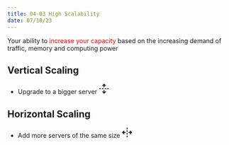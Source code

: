 ```yaml
---
title: 04-03 High Scalability
date: 07/10/23
---
```


Your ability to <span style="color:#ff0000">increase your capacity</span> based on the increasing demand of traffic, memory and computing power

## Vertical Scaling

* Upgrade to a bigger server <svg xmlns="http://www.w3.org/2000/svg" width="24" height="24" viewBox="0 0 24 24" fill="none" stroke="currentColor" stroke-width="2" stroke-linecap="round" stroke-linejoin="round" class="lucide lucide-unfold-vertical"><path d="M12 22v-6"/><path d="M12 8V2"/><path d="M4 12H2"/><path d="M10 12H8"/><path d="M16 12h-2"/><path d="M22 12h-2"/><path d="m15 19-3 3-3-3"/><path d="m15 5-3-3-3 3"/></svg>

## Horizontal Scaling

* Add more servers of the same size <svg xmlns="http://www.w3.org/2000/svg" width="24" height="24" viewBox="0 0 24 24" fill="none" stroke="currentColor" stroke-width="2" stroke-linecap="round" stroke-linejoin="round" class="lucide lucide-unfold-horizontal"><path d="M16 12h6"/><path d="M8 12H2"/><path d="M12 2v2"/><path d="M12 8v2"/><path d="M12 14v2"/><path d="M12 20v2"/><path d="m19 15 3-3-3-3"/><path d="m5 9-3 3 3 3"/></svg>
